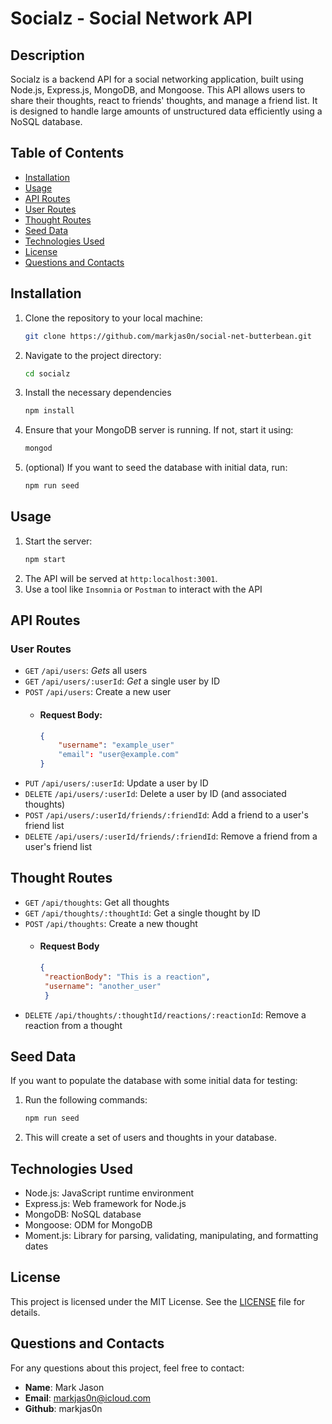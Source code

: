 # Socialz - Social Network API

## Description

Socialz is a backend API for a social networking application, built using Node.js, Express.js, MongoDB, and Mongoose. This API allows users to share their thoughts, react to friends' thoughts, and manage a friend list. It is designed to handle large amounts of unstructured data efficiently using a NoSQL database.

## Table of Contents

- [Installation](#installation)
- [Usage](#usage)
- [API Routes](#api-routes)
- [User Routes](#user-routes)
- [Thought Routes](#thought-routes)
- [Seed Data](#seed-data)
- [Technologies Used](#technologies-used)
- [License](#license)
- [Questions and Contacts](#questions-and-contacts)

## Installation

1. Clone the repository to your local machine:

    ```bash 
    git clone https://github.com/markjas0n/social-net-butterbean.git 

2. Navigate to the project directory:
    ```bash
    cd socialz
3. Install the necessary dependencies
    ```bash
    npm install
4. Ensure that your MongoDB server is running. If not, start it using:
    ```bash
    mongod
5. (optional) If you want to seed the database with initial data, run:
    ```bash 
    npm run seed

## Usage
1. Start the server:
    ```bash
    npm start
2. The API will be served at `http:localhost:3001`.
3. Use a tool like `Insomnia` or `Postman` to interact with the API

## API Routes
### User Routes
- `GET` `/api/users`: *Gets* all users
- `GET` `/api/users/:userId`: *Get* a single user by ID
- `POST` `/api/users`: Create a new user
    - #### Request Body:
        ```json
        { 
            "username": "example_user"
            "email": "user@example.com"
        }
- `PUT` `/api/users/:userId`: Update a user by ID
- `DELETE` `/api/users/:userId`: Delete a user by ID (and associated thoughts)
- `POST` `/api/users/:userId/friends/:friendId`: Add a friend to a user's friend list
- `DELETE` `/api/users/:userId/friends/:friendId`: Remove a friend from a user's friend list

## Thought Routes
- `GET` `/api/thoughts`: Get all thoughts
- `GET` `/api/thoughts/:thoughtId`: Get a single thought by ID
- `POST` `/api/thoughts`: Create a new thought
    - #### Request Body
        ```json
        {
         "reactionBody": "This is a reaction",
         "username": "another_user"
         }
- `DELETE` `/api/thoughts/:thoughtId/reactions/:reactionId`: Remove a reaction from a thought

## Seed Data 
If you want to populate the database with some initial data for testing:
1. Run the following commands:
    ```bash
    npm run seed
2. This will create a set of users and thoughts in your database. 

## Technologies Used
- Node.js: JavaScript runtime environment
- Express.js: Web framework for Node.js
- MongoDB: NoSQL database
- Mongoose: ODM for MongoDB
- Moment.js: Library for parsing, validating, manipulating, and formatting dates

## License
This project is licensed under the MIT License. See the [LICENSE](https://github.com/markjas0n/social-net-butterbean/blob/main/license) file for details.

## Questions and Contacts
For any questions about this project, feel free to contact:
- **Name**: Mark Jason
- **Email**: markjas0n@icloud.com
- **Github**: markjas0n